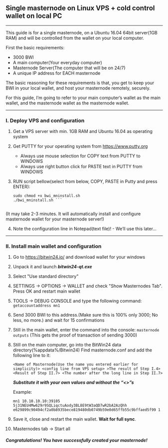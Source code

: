 
## Single masternode on Linux VPS + cold control wallet on local PC
------
This guide is for a single masternode, on a Ubuntu 16.04 64bit server(1GB RAM) and will be controlled from the wallet on your local computer.

First the basic requirements:
* 3000 BWI 
* A main computer(Your everyday computer)
* Masternode Server(The computer that will be on 24/7)
* A unique IP address for EACH masternode

The basic reasoning for these requirements is that, you get to keep your BWI in your local wallet, and host your masternode remotely, securely.

For this guide, I’m going to refer to your main computer’s wallet as the main wallet, and the masternode wallet as the masternode wallet.

-------

### I. Deploy VPS and configuration

1. Get a VPS server with min. 1GB RAM and Ubuntu 16.04 as operating system
2. Get PUTTY for your operating system from https://www.putty.org
    * Always use mouse selection for COPY text from PUTTY to WINDOWS
    * Always use right button click for PASTE text in PUTTY from WINDOWS
3. RUN script bellow(select from below, COPY, PASTE in Putty and press ENTER):

   ``` https://raw.githubusercontent.com/BitWin24/guides/master/bwi_mninstall
   sudo chmod +x bwi_mninstall.sh
   ./bwi_mninstall.sh ```
    
(It may take 2-3 minutes. It will automatically install and configure masternode wallet for your masternode server!)

4. Note the configuration line in Notepad(text file)! - We’ll use this later…

--------

### II. Install main wallet and configuration

1. Go to https://bitwin24.io/ and download wallet for your windows
2. Unpack it and launch ***bitwin24-qt.exe***
3. Select "Use standard directory" 
4. SETTINGS -> OPTIONS -> WALLET and check "Show Masternodes Tab". Press OK and restart main wallet
5. TOOLS -> DEBUG CONSOLE and type the following command:
   ```getaccountaddress mn1```
6. Send 3000 BWI to this address.(Make sure this is 100% only 3000; No less, no more.) and wait for 15 confirmations
7. Still in the main wallet, enter the command into the console:
   ```masternode outputs``` (This gets the proof of transaction of sending 3000)
8. Still on the main computer, go into the BitWin24 data directory(%appdata%/Bitwin24)
   Find masternode.conf and add the following line to it:   
   
   ```<Name of Masternode(Use the name you entered earlier for simplicity)> <config line from VPS setup> >The result of Step I.4> <Result of Step II.7> <The number after the long line in Step II.7>```
   
   ***Substitute it with your own values and without the “<>”s***
   
   Example:
   
   ```mn1 10.10.10.10:39105 5j31NEU4Mw629r9SQLiqctuAody3BL8E9tW3aQD7wR2bA2AzQhh e629899c90494cf2a0b8935bece819480db0749b59e0d65ffb55c9bffaed5f99 1```
   

9. Save it, close and restart the main wallet. **Wait for full sync**.
10. Masternodes tab -> Start all
   
#### *Congratulations! You have successfully created your masternode!*
